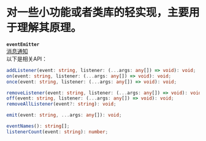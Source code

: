 # 对一些小功能或者类库的轻实现，主要用于理解其原理。
**`eventEmitter`**   
[消息通知](./eventEmitter/index.ts)  
以下是相关API：
```typescript
addListener(event: string, listener: (...args: any[]) => void): void;
on(event: string, listener: (...args: any[]) => void): void;
once(event: string, listener: (...args: any[]) => void): void;

removeListener(event: string, listener: (...args: any[]) => void): void;
off(event: string, listener: (...args: any[]) => void): void;
removeAllListener(event?: string): void;

emit(event: string, ...args: any[]): void;

eventNames(): string[];
listenerCount(event: string): number;
```